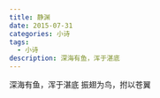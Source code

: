 ```yaml
---
title: 静渊
date: 2015-07-31
categories: 小诗
tags:
  - 小诗
description: 深海有鱼，浑于湛底
---
```


深海有鱼，浑于湛底
振翅为鸟，拊以苍翼